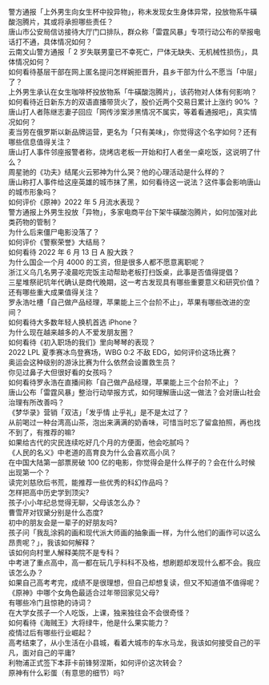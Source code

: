 警方通报「上外男生向女生杯中投异物」，称未发现女生身体异常，投放物系牛磺酸泡腾片，其或将承担哪些责任？  
唐山市公安局信访接待大厅门口排队，群众称「雷霆风暴」专项行动公布的举报电话打不通，具体情况如何？  
云南文山警方通报「 2 岁失联男童已不幸死亡，尸体无缺失、无机械性损伤」，具体情况如何？  
如何看待基层干部在网上匿名提问怎样婉拒晋升，县乡干部为什么不愿当「中层」了？  
上外男生承认在女生咖啡杯投放物系「牛磺酸泡腾片」，该药物对人体有何影响？  
如何看待近日新东方的双语直播带货火了，股价近两个交易日累计上涨约 90% ？  
唐山打人者陈继志妻子回应「网传涉案涉黑情况不属实，等着看通报吧」，真实情况如何？  
麦当劳在俄罗斯以新品牌运营，更名为「只有美味」，你觉得这个名字如何？还有哪些信息值得关注？  
唐山打人事件邻座报警者称，烧烤店老板一开始和打人者坐一桌吃饭，这说明了什么？  
周星驰的《功夫》结尾火云邪神为什么哭？他的心理活动是什么样的？  
唐山称打人事件给这座英雄的城市抹了黑，如何看待这一说法？这件事会影响唐山的城市形象吗？  
如何评价《原神》2022 年 5 月流水表现？  
警方通报上外男生投放「异物」，多家电商平台下架牛磺酸泡腾片，如何加强对此类药物的管制？  
为什么后来僵尸电影没落了？  
如何评价《警察荣誉》大结局？  
如何看待 2022 年 6 月 13 日 A 股大跌？  
为什么国企一个月 4000 的工资，但是很多人都不愿意离职呢？  
浙江义乌几名男子凌晨吃完饭主动帮助老板打扫饭桌，此事是否值得提倡？  
三星堆祭祀坑年代确认是商代晚期，这一考古发现具有哪些重要意义和研究价值？还有哪些重大成果值得关注？  
罗永浩吐槽「自己做产品经理，苹果能上三个台阶不止」，苹果有哪些改进的空间？  
如何看待大多数年轻人换机首选 iPhone？  
为什么现在越来越多的人不爱发朋友圈？  
如何看待《初入职场的我们》里向琴琴的表现？  
2022 LPL 夏季赛冰鸟登赛场，WBG 0:2 不敌 EDG，如何评价这场比赛？  
奥运会这种级别的游泳比赛为什么依然会设置救生员？  
你见过鼻子大但很好看的女孩吗？  
如何看待罗永浩在直播间称「自己做产品经理，苹果能上三个台阶不止」？  
唐山公布「雷霆风暴」整治行动举报方式，如何理解唐山这一做法？会对唐山社会治理有所改善吗？  
《梦华录》营销「双洁」「发乎情 止乎礼」是不是太过了？  
从前喝过一种台湾高山茶，泡出来满满的奶香味，可惜当时忘了留盒拍照，再也找不到了，有推荐的嘛?  
如果给古代的灾民连续吃好几个月的方便面，他会吃腻吗？  
《人民的名义》中老道的高育良为什么会喜欢高小凤？  
在中国大陆第一部票房破 100 亿的电影，你觉得会是什么样子的？会在什么时候出现第一个？  
读完刘慈欣后书荒，能推荐一些优秀的科幻作品吗？  
怎样把高中历史学到顶尖?  
孩子小小年纪总觉得无聊，父母该怎么办？  
曹雪芹对钗黛分别是什么态度?  
初中的朋友会是一辈子的好朋友吗?  
孩子问「我乱涂鸦的画和现代派大师画的抽象画一样，为什么他们的画作可以这么昂贵呢？」，我该如何解释？  
该如何向村里人解释美院不是专科？  
中考进了重点高中，高一都在玩几乎科科不及格，想刷题却发现什么都不会。我应该怎么办？  
如果自己高考考完，成绩不是很理想，但自己却想复读，但又不知道值不值得呢？  
《原神》中哪个女角色最适合过年带回家见父母?  
有哪些冷门且惊艳的诗词？  
在大学女孩子一个人吃饭，上课，独来独往会不会很奇怪？  
如何看待《海贼王》大将绿牛，他是什么果实能力？  
疫情过后有哪些行业崛起？  
高考结束了，从小生活在小县城，看着大城市的车水马龙，我该如何接受自己的平凡，面对自己的平庸?  
利物浦正式签下本菲卡前锋努涅斯，如何评价这次转会？  
原神有什么彩蛋（有意思的细节）吗?  
